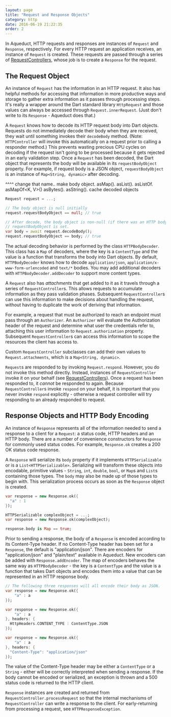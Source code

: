 ```yaml
---
layout: page
title: "Request and Response Objects"
category: http
date: 2016-06-19 21:22:35
order: 2
---
```


In Aqueduct, HTTP requests and responses are instances of `Request` and `Response`, respectively. For every HTTP request an application receives, an instance of `Request` is created. These requests are passed through a series of [RequestControllers](request_controller.html), whose job is to create a `Response` for the request.

## The Request Object

An instance of `Request` has the information in an HTTP request. It also has helpful methods for accessing that information in more productive ways and storage to gather extra information as it passes through processing steps. It's really a wrapper around the Dart standard library `HttpRequest` and those values can always be accessed through `Request.innerRequest`. (Just don't write to its `Response` - Aqueduct does that.)

A `Request` knows how to decode its HTTP request body into Dart objects. Requests do not immediately decode their body when they are received, they wait until something invokes their `decodeBody` method. (Note: `HTTPController` will invoke this automatically on a request prior to calling a responder method.) This prevents wasting precious CPU cycles on decoding if the request isn't going to be processed because it gets rejected in an early validation step. Once a `Request` has been decoded, the Dart object that represents the body will be available in its `requestBodyObject` property. For example, if request body is a JSON object, `requestBodyObject` is an instance of `Map<String, dynamic>` after decoding.

^^^^ change that name.. make body object. asMap(). asList(). asListOf<T>. asMapOf<K, V>() asBytes(). asString(). cache decoded objects

```dart
Request request = ...;

// The body object is null initially
request.requestBodyObject == null; // true

// After decode, the body object is non-null (if there was an HTTP body), and
// requestBodyObject is set.
var body = await request.decodeBody();
request.requestBodyObject == body; // true
```

The actual decoding behavior is performed by the class `HTTPBodyDecoder`. This class has a `Map` of decoders, where the key is a `ContentType` and the value is a function that transforms the body into Dart objects. By default, `HTTPBodyDecoder` knows how to decode `application/json`, `application/x-www-form-urlencoded` and `text/*` bodies. You may add additional decoders with `HTTPBodyDecoder.addDecoder` to support more content types.

A `Request` also has *attachments* that get added to it as it travels through a series of `RequestController`s. This allows requests to accumulate information as they pass validation phases. Subsequent `RequestController`s can use this information to make decisions about handling the request, without having to duplicate the work of deriving that information.

For example, a request that must be authorized to reach an endpoint must pass through an `Authorizer`. An `Authorizer` will evaluate the Authorization header of the request and determine what user the credentials refer to, attaching this user information to `Request.authorization` property. Subsequent `RequestController`s can access this information to scope the resources the client has access to.

Custom `RequestController` subclasses can add their own values to `Request.attachments`, which is a `Map<String, dynamic>`.

`Request`s are responded to by invoking `Request.respond`. However, you do not invoke this method directly. Instead, instances of `RequestController` invoke it on your behalf (see [RequestControllers](request_controller.html)). Once a request has been responded to, it *cannot* be responded to again. Because `RequestController`s invoke `respond` on your behalf, it is important that you never invoke `respond` explicitly - otherwise a request controller will try responding to an already responded to request.

## Response Objects and HTTP Body Encoding

An instance of `Response` represents all of the information needed to send a response to a client for a `Request`: a status code, HTTP headers and an HTTP body. There are a number of convenience constructors for `Response` for commonly used status codes. For example, `Response.ok` creates a 200 OK status code response.

A `Response` will serialize its `body` property if it implements `HTTPSerializable` or is a `List<HTTPSerializable>`. Serializing will transform these objects into encodable, primitive values - `String`, `int`, `double`, `bool`, or `Map`s and `List`s containing those types. The `body` may also be made up of those types to begin with. This serialization process occurs as soon as the `Response` object is created.

```dart
var response = new Response.ok({
  "a" : 1
});

HTTPSerializable complexObject = ...;
var response = new Response.ok(complexObject);

response.body is Map == true;
```

Prior to sending a response, the body of a `Response` is encoded according to its Content-Type header. If no Content-Type header has been set for a `Response`, the default is "application/json". There are encoders for "application/json" and "plain/text" available in Aqueduct. New encoders can be added with `Response.addEncoder`. The map of encoders behaves the same way as `HTTPBodyDecoder` - the key is a `ContentType` and the value is a function that takes Dart objects and encodes them into a value that can be represented in an HTTP response body.

```dart
// The following three responses will all encode their body as JSON.
var response = new Response.ok({
    "a" : a
});

var response = new Response.ok({
    "a" : a
}, headers: {
  HttpHeaders.CONTENT_TYPE : ContentType.JSON
});

var response = new Response.ok({
    "a" : a
}, headers: {
  "Content-Type": "application/json"
});
```

The value of the Content-Type header may be either a `ContentType` or a `String` - either will be correctly interpreted when sending a response. If the body cannot be encoded or serialized, an exception is thrown and a 500 status code is returned to the HTTP client.

`Response` instances are created and returned from `RequestController.processRequest` so that the internal mechanisms of `RequestController` can write a response to the client. For early-returning from processing a request, see `HTTPResponseException`.
